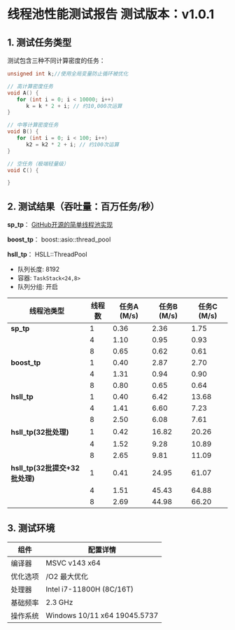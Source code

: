 # 线程池性能测试报告 测试版本：v1.0.1

## 1. 测试任务类型
测试包含三种不同计算密度的任务：

```cpp
unsigned int k;//使用全局变量防止循环被优化

// 高计算密度任务
void A() {
   for (int i = 0; i < 10000; i++)
      k = k * 2 + i; // 约10,000次运算
}

// 中等计算密度任务
void B() {
   for (int i = 0; i < 100; i++)
      k2 = k2 * 2 + i; // 约100次运算
}

// 空任务（极端轻量级）
void C() {

}
```

## 2. 测试结果（吞吐量：百万任务/秒）

**sp_tp**：  [GitHub开源的简单线程池实现](https://github.com/progschj/ThreadPool.git)

**boost_tp**：  boost::asio::thread_pool

**hsll_tp**：   HSLL::ThreadPool
  - 队列长度: 8192  
  - 容器: `TaskStack<24,8>`  
  - 队列分组: 开启


| 线程池类型               | 线程数 | 任务A (M/s) | 任务B (M/s) | 任务C (M/s) |
|--------------------------|--------|-------------|-------------|-------------|
| **sp_tp**                | 1      | 0.36        | 2.36        | 1.75        |
|                          | 4      | 1.10        | 0.95        | 0.93        |
|                          | 8      | 0.65        | 0.62        | 0.61        |
| **boost_tp**             | 1      | 0.40        | 2.87        | 2.70        |
|                          | 4      | 1.31        | 0.94        | 0.90        |
|                          | 8      | 0.80        | 0.65        | 0.64        |
| **hsll_tp**              | 1      | 0.40        | 6.42        | 13.68       |
|                          | 4      | 1.41        | 6.60        | 7.23        |
|                          | 8      | 2.50        | 6.08        | 7.61        |
| **hsll_tp(32批处理)**     | 1      | 0.42        | 16.82       | 20.26       |
|                          | 4      | 1.52        | 9.28        | 10.89        |
|                          | 8      | 2.65        | 9.81        | 11.09       |
| **hsll_tp(32批提交+32批处理)** | 1      | 0.41        |24.95       |61.07    |
|                          | 4      | 1.51        | 45.43       | 64.88      |
|                          | 8      | 2.69        | 44.98        | 66.20      |


## 3. 测试环境
| 组件         | 配置详情                     |
|--------------|------------------------------|
| 编译器       | MSVC v143 x64                |
| 优化选项     | /O2 最大优化                 |
| 处理器       | Intel i7-11800H (8C/16T)     |
| 基础频率     | 2.3 GHz                      |
| 操作系统     | Windows 10/11 x64 19045.5737 |